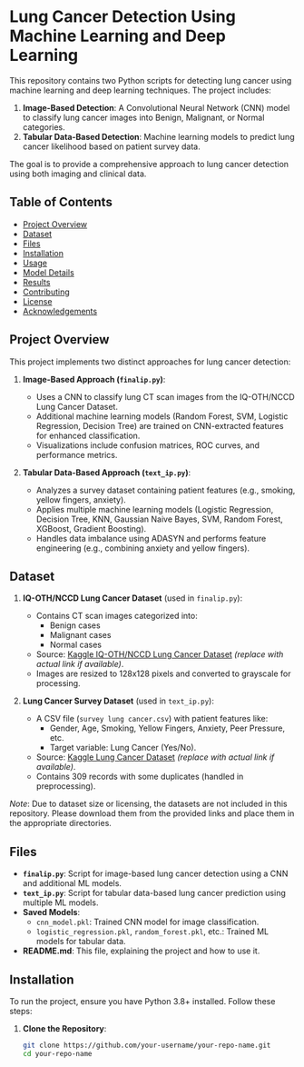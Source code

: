 # Lung Cancer Detection Using Machine Learning and Deep Learning

This repository contains two Python scripts for detecting lung cancer using machine learning and deep learning techniques. The project includes:

1. **Image-Based Detection**: A Convolutional Neural Network (CNN) model to classify lung cancer images into Benign, Malignant, or Normal categories.
2. **Tabular Data-Based Detection**: Machine learning models to predict lung cancer likelihood based on patient survey data.

The goal is to provide a comprehensive approach to lung cancer detection using both imaging and clinical data.

## Table of Contents
- [Project Overview](#project-overview)
- [Dataset](#dataset)
- [Files](#files)
- [Installation](#installation)
- [Usage](#usage)
- [Model Details](#model-details)
- [Results](#results)
- [Contributing](#contributing)
- [License](#license)
- [Acknowledgements](#acknowledgements)

## Project Overview
This project implements two distinct approaches for lung cancer detection:

1. **Image-Based Approach (`finalip.py`)**:
   - Uses a CNN to classify lung CT scan images from the IQ-OTH/NCCD Lung Cancer Dataset.
   - Additional machine learning models (Random Forest, SVM, Logistic Regression, Decision Tree) are trained on CNN-extracted features for enhanced classification.
   - Visualizations include confusion matrices, ROC curves, and performance metrics.

2. **Tabular Data-Based Approach (`text_ip.py`)**:
   - Analyzes a survey dataset containing patient features (e.g., smoking, yellow fingers, anxiety).
   - Applies multiple machine learning models (Logistic Regression, Decision Tree, KNN, Gaussian Naive Bayes, SVM, Random Forest, XGBoost, Gradient Boosting).
   - Handles data imbalance using ADASYN and performs feature engineering (e.g., combining anxiety and yellow fingers).

## Dataset
1. **IQ-OTH/NCCD Lung Cancer Dataset** (used in `finalip.py`):
   - Contains CT scan images categorized into:
     - Benign cases
     - Malignant cases
     - Normal cases
   - Source: [Kaggle IQ-OTH/NCCD Lung Cancer Dataset](https://www.kaggle.com/datasets/your-dataset-link) *(replace with actual link if available)*.
   - Images are resized to 128x128 pixels and converted to grayscale for processing.

2. **Lung Cancer Survey Dataset** (used in `text_ip.py`):
   - A CSV file (`survey lung cancer.csv`) with patient features like:
     - Gender, Age, Smoking, Yellow Fingers, Anxiety, Peer Pressure, etc.
     - Target variable: Lung Cancer (Yes/No).
   - Source: [Kaggle Lung Cancer Dataset](https://www.kaggle.com/datasets/your-dataset-link) *(replace with actual link if available)*.
   - Contains 309 records with some duplicates (handled in preprocessing).

*Note*: Due to dataset size or licensing, the datasets are not included in this repository. Please download them from the provided links and place them in the appropriate directories.

## Files
- **`finalip.py`**: Script for image-based lung cancer detection using a CNN and additional ML models.
- **`text_ip.py`**: Script for tabular data-based lung cancer prediction using multiple ML models.
- **Saved Models**:
  - `cnn_model.pkl`: Trained CNN model for image classification.
  - `logistic_regression.pkl`, `random_forest.pkl`, etc.: Trained ML models for tabular data.
- **README.md**: This file, explaining the project and how to use it.

## Installation
To run the project, ensure you have Python 3.8+ installed. Follow these steps:

1. **Clone the Repository**:
   ```bash
   git clone https://github.com/your-username/your-repo-name.git
   cd your-repo-name
